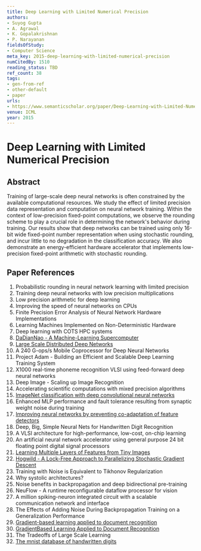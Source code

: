 ```yaml
---
title: Deep Learning with Limited Numerical Precision
authors:
- Suyog Gupta
- A. Agrawal
- K. Gopalakrishnan
- P. Narayanan
fieldsOfStudy:
- Computer Science
meta_key: 2015-deep-learning-with-limited-numerical-precision
numCitedBy: 1510
reading_status: TBD
ref_count: 38
tags:
- gen-from-ref
- other-default
- paper
urls:
- https://www.semanticscholar.org/paper/Deep-Learning-with-Limited-Numerical-Precision-Gupta-Agrawal/b7cf49e30355633af2db19f35189410c8515e91f?sort=total-citations
venue: ICML
year: 2015
---
```


# Deep Learning with Limited Numerical Precision

## Abstract

Training of large-scale deep neural networks is often constrained by the available computational resources. We study the effect of limited precision data representation and computation on neural network training. Within the context of low-precision fixed-point computations, we observe the rounding scheme to play a crucial role in determining the network's behavior during training. Our results show that deep networks can be trained using only 16-bit wide fixed-point number representation when using stochastic rounding, and incur little to no degradation in the classification accuracy. We also demonstrate an energy-efficient hardware accelerator that implements low-precision fixed-point arithmetic with stochastic rounding.

## Paper References

1. Probabilistic rounding in neural network learning with limited precision
2. Training deep neural networks with low precision multiplications
3. Low precision arithmetic for deep learning
4. Improving the speed of neural networks on CPUs
5. Finite Precision Error Analysis of Neural Network Hardware Implementations
6. Learning Machines Implemented on Non-Deterministic Hardware
7. Deep learning with COTS HPC systems
8. [DaDianNao - A Machine-Learning Supercomputer](2014-dadiannao-a-machine-learning-supercomputer.md)
9. [Large Scale Distributed Deep Networks](2012-large-scale-distributed-deep-networks.md)
10. A 240 G-ops/s Mobile Coprocessor for Deep Neural Networks
11. Project Adam - Building an Efficient and Scalable Deep Learning Training System
12. X1000 real-time phoneme recognition VLSI using feed-forward deep neural networks
13. Deep Image - Scaling up Image Recognition
14. Accelerating scientific computations with mixed precision algorithms
15. [ImageNet classification with deep convolutional neural networks](2012-imagenet-classification-with-deep-convolutional-neural-networks.md)
16. Enhanced MLP performance and fault tolerance resulting from synaptic weight noise during training
17. [Improving neural networks by preventing co-adaptation of feature detectors](2012-improving-neural-networks-by-preventing-co-adaptation-of-feature-detectors.md)
18. Deep, Big, Simple Neural Nets for Handwritten Digit Recognition
19. A VLSI architecture for high-performance, low-cost, on-chip learning
20. An artificial neural network accelerator using general purpose 24 bit floating point digital signal processors
21. [Learning Multiple Layers of Features from Tiny Images](2009-learning-multiple-layers-of-features-from-tiny-images.md)
22. [Hogwild - A Lock-Free Approach to Parallelizing Stochastic Gradient Descent](2011-hogwild-a-lock-free-approach-to-parallelizing-stochastic-gradient-descent.md)
23. Training with Noise is Equivalent to Tikhonov Regularization
24. Why systolic architectures?
25. Noise benefits in backpropagation and deep bidirectional pre-training
26. NeuFlow - A runtime reconfigurable dataflow processor for vision
27. A million spiking-neuron integrated circuit with a scalable communication network and interface
28. The Effects of Adding Noise During Backpropagation Training on a Generalization Performance
29. [Gradient-based learning applied to document recognition](1998-gradient-based-learning-applied-to-document-recognition.md)
30. [GradientBased Learning Applied to Document Recognition](2001-gradientbased-learning-applied-to-document-recognition.md)
31. The Tradeoffs of Large Scale Learning
32. [The mnist database of handwritten digits](2005-the-mnist-database-of-handwritten-digits.md)
